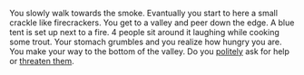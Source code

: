You slowly walk towards the smoke. Evantually you start to here a small crackle
like firecrackers. You get to a valley and peer down the edge. A blue tent is
set up next to a fire. 4 people sit around it laughing while cooking some trout.
Your stomach grumbles and you realize how hungry you are. You make your way to
the bottom of the valley. Do you [politely](./) ask for help or [threaten
them](./).
